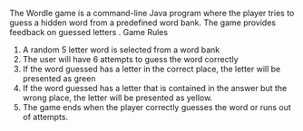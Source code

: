 The Wordle game is a command-line Java program where the player tries to guess a hidden word from a predefined word bank. The game provides feedback on guessed letters .
Game Rules

1. A random 5 letter word is selected from a word bank
2. The user will have 6 attempts to guess the word correctly
3. If the word guessed has a letter in the correct place, the letter will be presented as green
4. If the word guessed has a letter that is contained in the answer but the wrong place, the letter will be presented as yellow.
5. The game ends when the player correctly guesses the word or runs out of attempts.
